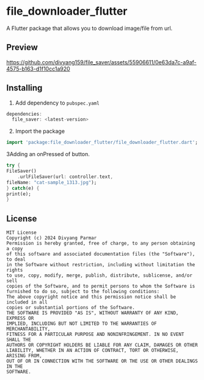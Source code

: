 # file_downloader_flutter

A Flutter package that allows you to download image/file from url.

## Preview

https://github.com/divyang159/file_saver/assets/55906611/0e63da7c-a9af-4575-b163-d1f10cc1a920

## Installing

1.  Add dependency to `pubspec.yaml`

```dart
dependencies:
  file_saver: <latest-version>
```

2.  Import the package
```dart
import 'package:file_downloader_flutter/file_downloader_flutter.dart';
```


3Adding an onPressed of button.
```dart
try {
FileSaver()
    .urlFileSaver(url: controller.text,
fileName: "cat-sample_1313.jpg");
} catch(e) {
print(e);
}
```

## License

```text
MIT License
Copyright (c) 2024 Divyang Parmar
Permission is hereby granted, free of charge, to any person obtaining a copy
of this software and associated documentation files (the "Software"), to deal
in the Software without restriction, including without limitation the rights
to use, copy, modify, merge, publish, distribute, sublicense, and/or sell
copies of the Software, and to permit persons to whom the Software is
furnished to do so, subject to the following conditions:
The above copyright notice and this permission notice shall be included in all
copies or substantial portions of the Software.
THE SOFTWARE IS PROVIDED "AS IS", WITHOUT WARRANTY OF ANY KIND, EXPRESS OR
IMPLIED, INCLUDING BUT NOT LIMITED TO THE WARRANTIES OF MERCHANTABILITY,
FITNESS FOR A PARTICULAR PURPOSE AND NONINFRINGEMENT. IN NO EVENT SHALL THE
AUTHORS OR COPYRIGHT HOLDERS BE LIABLE FOR ANY CLAIM, DAMAGES OR OTHER
LIABILITY, WHETHER IN AN ACTION OF CONTRACT, TORT OR OTHERWISE, ARISING FROM,
OUT OF OR IN CONNECTION WITH THE SOFTWARE OR THE USE OR OTHER DEALINGS IN THE
SOFTWARE.
```
